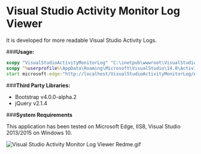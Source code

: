# Visual Studio Activity Monitor Log Viewer

It is developed for more readable Visual Studio Activity Logs.

###**Usage:**

```cmd
xcopy "VisualStudioActivityMonitorLog" "C:\inetpub\wwwroot\VisualStudioActivityMonitorLog\" /s/h/e/k/f/c/y
xcopy "%userprofile%\AppData\Roaming\Microsoft\VisualStudio\14.0\ActivityLog.xml" "C:\inetpub\wwwroot\VisualStudioActivityMonitorLog\ActivityLog.xml"*/y
start microsoft-edge:"http://localhost/VisualStudioActivityMonitorLog/ActivityLog.xml"
```


###**Third Party Libraries:**

  * Bootstrap v4.0.0-alpha.2
  * jQuery v2.1.4


###**System Requirements**

This application has been tested on Microsoft Edge, IIS8, Visual Studio 2013/2015 on Windows 10. 

![Visual Studio Activity Monitor Log Viewer Redme.gif](https://raw.githubusercontent.com/tahaipek/VisualStudioActivityMonitorLogViewer/master/README.gif)
